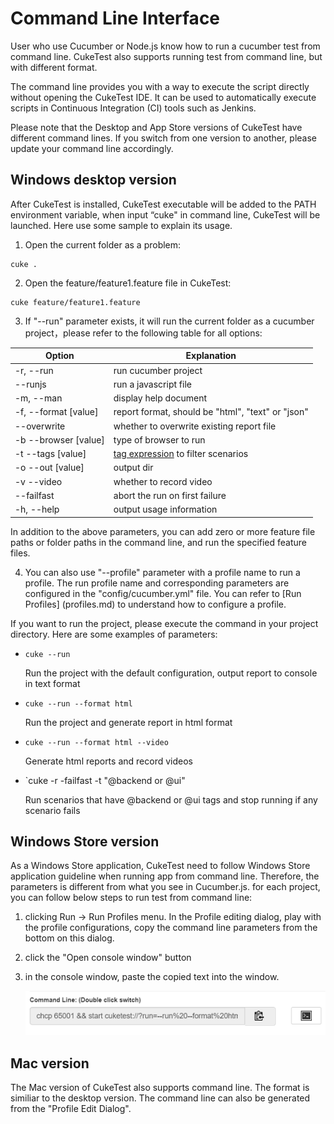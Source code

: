 # Command Line Interface

User who use Cucumber or Node.js know how to run a cucumber test from command line. CukeTest also supports running test from command line, but with different format.

The command line provides you with a way to execute the script directly without opening the CukeTest IDE. It can be used to automatically execute scripts in Continuous Integration (CI) tools such as Jenkins.

Please note that the Desktop and App Store versions of CukeTest have different command lines. If you switch from one version to another, please update your command line accordingly.


## Windows desktop version

After CukeTest is installed, CukeTest executable will be added to the PATH environment variable, when input “cuke" in command line, CukeTest will be launched. Here use some sample to explain its usage.

1. Open the current folder as a problem:
  ```
  cuke .
  ```

2. Open the feature/feature1.feature file in CukeTest:
  ```
  cuke feature/feature1.feature
  ```
  
3. If "--run" parameter exists, it will run the current folder as a cucumber project，please refer to the following table for all options:

Option               |   Explanation
---                  |   ---
-r, --run            |  run cucumber project
--runjs              |  run a javascript file
-m, --man            |  display help document
-f, --format [value] |  report format, should be "html", "text" or "json"
--overwrite          |  whether to overwrite existing report file
-b --browser [value] |  type of browser to run
-t --tags [value]    |  [tag expression](/cucumber/tag-expressions.md) to filter scenarios
-o --out [value]     |  output dir
-v --video           |  whether to record video
--failfast           |  abort the run on first failure
-h, --help           |  output usage information

In addition to the above parameters, you can add zero or more feature file paths or folder paths in the command line, and run the specified feature files.

4. You can also use "--profile" parameter with a profile name to run a profile. The run profile name and corresponding parameters are configured in the "config/cucumber.yml" file. You can refer to [Run Profiles] (profiles.md) to understand how to configure a profile.

If you want to run the project, please execute the command in your project directory. Here are some examples of parameters:

   * `cuke --run` 
   
      Run the project with the default configuration, output report to console in text format
   * `cuke --run --format html` 
  
      Run the project and generate report in html format
      
   * `cuke --run --format html --video`
   
      Generate html reports and record videos
      
   * `cuke -r -failfast -t "@backend or @ui" 
   
      Run scenarios that have @backend or @ui tags and stop running if any scenario fails
      


## Windows Store version

As a Windows Store application, CukeTest need to follow Windows Store application guideline when running app from command line. Therefore, the parameters is different from what you see in Cucumber.js. for each project, you can follow below steps to run test from command line: 

1. clicking Run -> Run Profiles menu. In the Profile editing dialog, play with the profile configurations, copy the command line parameters from the bottom on this dialog.
2. click the "Open console window" button
3. in the console window, paste the copied text into the window.

   ![](assets/run_from_command.png)

## Mac version

The Mac version of CukeTest also supports command line. The format is similiar to the desktop version. The command line can also be generated from the "Profile Edit Dialog".